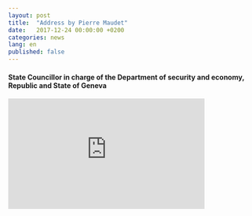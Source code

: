 ```yaml
---
layout: post
title:  "Address by Pierre Maudet"
date:   2017-12-24 00:00:00 +0200
categories: news
lang: en
published: false
---
```


#### State Councillor in charge of the Department of security and economy, <br> Republic and State of Geneva

<iframe width="400" height="225" src="https://www.youtube.com/embed/skUuy7sSZec" frameborder="0" allow="autoplay; encrypted-media" allowfullscreen></iframe>
